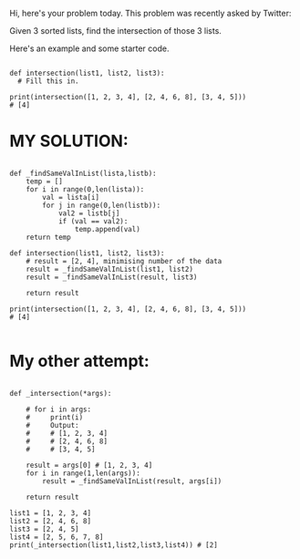 Hi, here's your problem today. This problem was recently asked by Twitter:

Given 3 sorted lists, find the intersection of those 3 lists.

Here's an example and some starter code.

```

def intersection(list1, list2, list3):
  # Fill this in.
  
print(intersection([1, 2, 3, 4], [2, 4, 6, 8], [3, 4, 5]))
# [4]

```


# MY SOLUTION:

```

def _findSameValInList(lista,listb):
    temp = []
    for i in range(0,len(lista)):
        val = lista[i]
        for j in range(0,len(listb)):
            val2 = listb[j]
            if (val == val2):
                temp.append(val)
    return temp

def intersection(list1, list2, list3):
    # result = [2, 4], minimising number of the data 
    result = _findSameValInList(list1, list2)
    result = _findSameValInList(result, list3)

    return result

print(intersection([1, 2, 3, 4], [2, 4, 6, 8], [3, 4, 5]))
# [4]


```

# My other attempt:

```

def _intersection(*args):
    
    # for i in args:
    #     print(i)
    #     Output:
    #     # [1, 2, 3, 4]
    #     # [2, 4, 6, 8]
    #     # [3, 4, 5]

    result = args[0] # [1, 2, 3, 4]
    for i in range(1,len(args)):
        result = _findSameValInList(result, args[i])

    return result

list1 = [1, 2, 3, 4]
list2 = [2, 4, 6, 8]
list3 = [2, 4, 5]
list4 = [2, 5, 6, 7, 8]
print(_intersection(list1,list2,list3,list4)) # [2]


```
